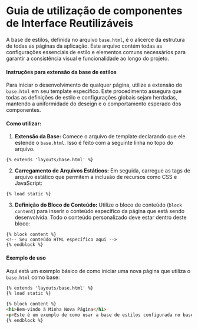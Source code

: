 # Guia de utilização de componentes de Interface Reutilizáveis

A base de estilos, definida no arquivo `base.html`, é o alicerce da estrutura de todas as páginas da aplicação. Este arquivo contém todas as configurações essenciais de estilo e elementos comuns necessários para garantir a consistência visual e funcionalidade ao longo do projeto.

#### Instruções para extensão da base de estilos

Para iniciar o desenvolvimento de qualquer página, utilize a extensão do `base.html` em seu template específico. Este procedimento assegura que todas as definições de estilo e configurações globais sejam herdadas, mantendo a uniformidade do deseign e o comportamento esperado dos componentes.

#### Como utilizar:

1. **Extensão da Base:** Comece o arquivo de template declarando que ele estende o `base.html`. Isso é feito com a seguinte linha no topo do arquivo.
```django
{% extends 'layouts/base.html' %}
```
2. **Carregamento de Arquivos Estáticos:** Em seguida, carregue as tags de arquivo estático que permitem a inclusão de recursos como CSS e JavaScript:
```django
{% load static %}
```
3. **Definição do Bloco de Conteúdo:** Utilize o bloco de conteúdo (`block content`) para inserir o conteúdo específico da página que está sendo desenvolvida. Todo o conteúdo personalizado deve estar dentro deste bloco:
```django
{% block content %}
<!-- Seu conteúdo HTML específico aqui -->
{% endblock %}
```
 
#### Exemplo de uso

Aqui está um exemplo básico de como iniciar uma nova página que utiliza o `base.html` como base:
```html
{% extends 'layouts/base.html' %}
{% load static %}

{% block content %}
<h1>Bem-vindo à Minha Nova Página</h1>
<p>Este é um exemplo de como usar a base de estilos configurada no base.html.</p>
{% endblock %}
```
